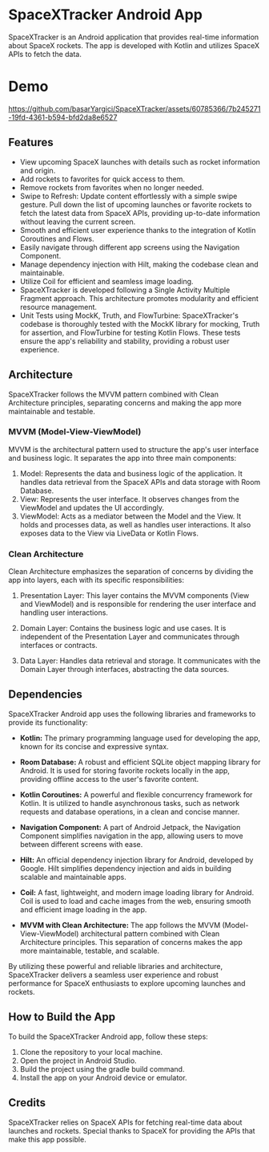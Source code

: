 
# SpaceXTracker Android App

SpaceXTracker is an Android application that provides real-time information about SpaceX rockets. The app is developed with Kotlin and utilizes SpaceX APIs to fetch the data.

# Demo
https://github.com/basarYargici/SpaceXTracker/assets/60785366/7b245271-19fd-4361-b594-bfd2da8e6527

## Features

-  View upcoming SpaceX launches with details such as rocket information and origin.
-  Add rockets to favorites for quick access to them.
-  Remove rockets from favorites when no longer needed.
-  Swipe to Refresh: Update content effortlessly with a simple swipe gesture. Pull down the list of upcoming launches or favorite rockets to fetch the latest data from SpaceX APIs, providing up-to-date information without leaving the current screen.
-  Smooth and efficient user experience thanks to the integration of Kotlin Coroutines and Flows.
-  Easily navigate through different app screens using the Navigation Component.
-  Manage dependency injection with Hilt, making the codebase clean and maintainable.
-  Utilize Coil for efficient and seamless image loading.
-  SpaceXTracker is developed following a Single Activity Multiple Fragment  approach. This architecture promotes modularity and efficient resource management.
-  Unit Tests using MockK, Truth, and FlowTurbine: SpaceXTracker's codebase is thoroughly tested with the MockK library for mocking, Truth for assertion, and FlowTurbine for testing Kotlin Flows. These tests ensure the app's reliability and stability, providing a robust user experience.

## Architecture

SpaceXTracker follows the MVVM pattern combined with Clean Architecture principles, separating concerns and making the app more maintainable and testable.

### MVVM (Model-View-ViewModel)

MVVM is the architectural pattern used to structure the app's user interface and business logic. It separates the app into three main components:

1.  Model: Represents the data and business logic of the application. It handles data retrieval from the SpaceX APIs and data storage with Room Database.
2.  View: Represents the user interface. It observes changes from the ViewModel and updates the UI accordingly.
3.  ViewModel: Acts as a mediator between the Model and the View. It holds and processes data, as well as handles user interactions. It also exposes data to the View via LiveData or Kotlin Flows.

### Clean Architecture

Clean Architecture emphasizes the separation of concerns by dividing the app into layers, each with its specific responsibilities:

1.  Presentation Layer: This layer contains the MVVM components (View and ViewModel) and is responsible for rendering the user interface and handling user interactions.

2.  Domain Layer: Contains the business logic and use cases. It is independent of the Presentation Layer and communicates through interfaces or contracts.

3.  Data Layer: Handles data retrieval and storage. It communicates with the Domain Layer through interfaces, abstracting the data sources.



## Dependencies

SpaceXTracker Android app uses the following libraries and frameworks to provide its functionality:

-   **Kotlin:** The primary programming language used for developing the app, known for its concise and expressive syntax.

-   **Room Database:** A robust and efficient SQLite object mapping library for Android. It is used for storing favorite rockets locally in the app, providing offline access to the user's favorite content.

-   **Kotlin Coroutines:** A powerful and flexible concurrency framework for Kotlin. It is utilized to handle asynchronous tasks, such as network requests and database operations, in a clean and concise manner.

-   **Navigation Component:** A part of Android Jetpack, the Navigation Component simplifies navigation in the app, allowing users to move between different screens with ease.

-   **Hilt:** An official dependency injection library for Android, developed by Google. Hilt simplifies dependency injection and aids in building scalable and maintainable apps.

-   **Coil:** A fast, lightweight, and modern image loading library for Android. Coil is used to load and cache images from the web, ensuring smooth and efficient image loading in the app.

-   **MVVM with Clean Architecture:** The app follows the MVVM (Model-View-ViewModel) architectural pattern combined with Clean Architecture principles. This separation of concerns makes the app more maintainable, testable, and scalable.


By utilizing these powerful and reliable libraries and architecture, SpaceXTracker delivers a seamless user experience and robust performance for SpaceX enthusiasts to explore upcoming launches and rockets.

## How to Build the App

To build the SpaceXTracker Android app, follow these steps:

1.  Clone the repository to your local machine.
2.  Open the project in Android Studio.
3.  Build the project using the gradle build command.
4.  Install the app on your Android device or emulator.

## Credits

SpaceXTracker relies on SpaceX APIs for fetching real-time data about launches and rockets. Special thanks to SpaceX for providing the APIs that make this app possible.